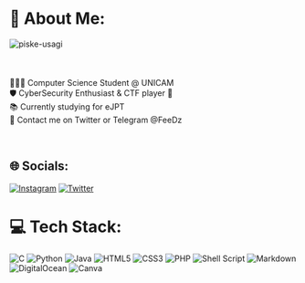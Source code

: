 # 💫 About Me:

<p align="left">
  <img src="https://github.com/FeeeDz/FeeeDz/assets/67475596/063db9bd-0e6b-4fe8-a368-c4fd1f9b4b9a" alt="piske-usagi" align="left">
  <br>
  <br>
  <br>
  <br>
  👨🏻‍💻 Computer Science Student @ UNICAM<br>
  🛡️ CyberSecurity Enthusiast & CTF player 🚩<br>
  📚 Currently studying for eJPT<br>
  💬 Contact me on Twitter or Telegram @FeeDz
</p>

<br clear="left">

## 🌐 Socials:
[![Instagram](https://img.shields.io/badge/Instagram-%23E4405F.svg?logo=Instagram&logoColor=white)](https://instagram.com/im.alee._) [![Twitter](https://img.shields.io/badge/Twitter-%231DA1F2.svg?logo=Twitter&logoColor=white)](https://twitter.com/FeeDz_EU) 

# 💻 Tech Stack:
![C](https://img.shields.io/badge/c-%2300599C.svg?style=for-the-badge&logo=c&logoColor=white) 
![Python](https://img.shields.io/badge/python-3670A0?style=for-the-badge&logo=python&logoColor=ffdd54)
![Java](https://img.shields.io/badge/java-%23ED8B00.svg?style=for-the-badge&logo=java&logoColor=white) 
![HTML5](https://img.shields.io/badge/html5-%23E34F26.svg?style=for-the-badge&logo=html5&logoColor=white) 
![CSS3](https://img.shields.io/badge/css3-%231572B6.svg?style=for-the-badge&logo=css3&logoColor=white)
![PHP](https://img.shields.io/badge/php-%23777BB4.svg?style=for-the-badge&logo=php&logoColor=white) 
![Shell Script](https://img.shields.io/badge/shell_script-%23121011.svg?style=for-the-badge&logo=gnu-bash&logoColor=white) 
![Markdown](https://img.shields.io/badge/markdown-%23000000.svg?style=for-the-badge&logo=markdown&logoColor=white)
![DigitalOcean](https://img.shields.io/badge/DigitalOcean-%230167ff.svg?style=for-the-badge&logo=digitalOcean&logoColor=white) 
![Canva](https://img.shields.io/badge/Canva-%2300C4CC.svg?style=for-the-badge&logo=Canva&logoColor=white)

